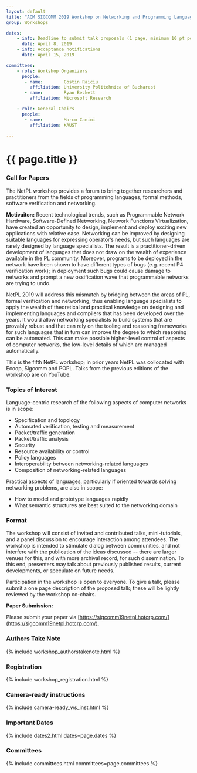```yaml
---
layout: default
title: "ACM SIGCOMM 2019 Workshop on Networking and Programming Languages (NetPL 2019)"
group: Workshops

dates:
    - info: Deadline to submit talk proposals (1 page, minimum 10 pt point)
      date: April 8, 2019
    - info: Acceptance notifications
      date: April 15, 2019

committees:
    - role: Workshop Organizers
      people:
       - name:        Costin Raiciu 
         affiliation: University Politehnica of Bucharest
       - name:        Ryan Beckett
         affiliation: Microsoft Research

    - role: General Chairs
      people:
       - name:        Marco Canini
         affiliation: KAUST
                           
---
```


# {{ page.title }}

### Call for Papers
The NetPL workshop provides a forum to bring together researchers and practitioners from the fields of programming languages, formal methods, software verification and networking.

**Motivaiton:**
Recent technological trends, such as Programmable Network Hardware, Software-Defined Networking, Network Functions Virtualization, have created an opportunity to design, implement and deploy exciting new applications with relative ease.  Networking can be improved by designing suitable languages for expressing operator’s needs, but such languages are rarely designed by language specialists. The result is a practitioner-driven development of languages that does not draw on the wealth of experience available in the PL community. Moreover, programs to be deployed in the network have been shown to have different types of bugs (e.g. recent P4 verification work); in deployment such bugs could cause damage to networks and prompt a new ossification wave that programmable networks are trying to undo.

NetPL 2019 will address this mismatch by bridging between the areas of PL, formal verification and networking, thus enabling language specialists to apply the wealth of theoretical and practical knowledge on designing and implementing languages and compilers that has been developed over the years. It would allow networking specialists to build systems that are provably robust and that can rely on the tooling and reasoning frameworks for such languages that in turn can improve the degree to which reasoning can be automated. This can make possible higher-level control of aspects of computer networks, the low-level details of which are managed automatically.

This is the fifth NetPL workshop; in prior years NetPL was collocated with Ecoop, Sigcomm and POPL. Talks from the previous editions of the workshop are on YouTube.

### Topics of Interest 
Language-centric research of the following aspects of computer networks is in scope:
- Specification and topology
- Automated verification, testing and measurement
- Packet/traffic generation
- Packet/traffic analysis
- Security
- Resource availability or control
- Policy languages
- Interoperability between networking-related languages
- Composition of networking-related languages

Practical aspects of languages, particularly if oriented towards solving networking problems, are also in scope:
- How to model and prototype languages rapidly
- What semantic structures are best suited to the networking domain

### Format 
The workshop will consist of invited and contributed talks, mini-tutorials, and a panel discussion to encourage interaction among attendees. The workshop is intended to stimulate dialog between communities, and not interfere with the publication of the ideas discussed -- there are larger venues for this, and with more archival record, for such dissemination. To this end, presenters may talk about previously published results, current developments, or speculate on future needs. 

Participation in the workshop is open to everyone. To give a talk, please submit a one page description of the proposed talk; these will be lightly reviewed by the workshop co-chairs.
 
**Paper Submission:**

Please submit your paper via [https://sigcomm19netpl.hotcrp.com/](https://sigcomm19netpl.hotcrp.com/). 

### Authors Take Note
{% include workshop_authorstakenote.html %}

### Registration
{% include workshop_registration.html %}

### Camera-ready instructions
{% include camera-ready_ws_inst.html %}


### <i class="fa fa-calendar"></i> Important Dates

{% include dates2.html dates=page.dates %}

### Committees

{% include committees.html committees=page.committees %}
